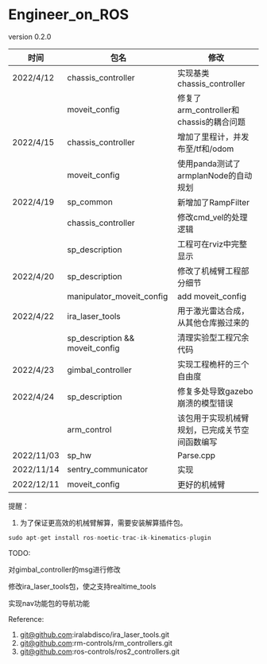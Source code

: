 # Engineer_on_ROS
version 0.2.0

| 时间       | 包名                            | 修改                                           |
| ---------- | ------------------------------- | ---------------------------------------------- |
| 2022/4/12  | chassis_controller              | 实现基类chassis_controller                     |
|            | moveit_config                   | 修复了arm_controller和chassis的耦合问题        |
| 2022/4/15  | chassis_controller              | 增加了里程计，并发布至/tf和/odom               |
|            | moveit_config                   | 使用panda测试了armplanNode的自动规划           |
| 2022/4/19  | sp_common                       | 新增加了RampFilter                             |
|            | chassis_controller              | 修改cmd_vel的处理逻辑                          |
|            | sp_description                  | 工程可在rviz中完整显示                         |
| 2022/4/20  | sp_description                  | 修改了机械臂工程部分细节                       |
|            | manipulator_moveit_config       | add moveit_config                              |
| 2022/4/22  | ira_laser_tools                 | 用于激光雷达合成，从其他仓库搬过来的           |
|            | sp_description && moveit_config | 清理实验型工程冗余代码                         |
| 2022/4/23  | gimbal_controller               | 实现工程桅杆的三个自由度                       |
| 2022/4/24  | sp_description                  | 修复多处导致gazebo崩溃的模型错误               |
|            | arm_control                     | 该包用于实现机械臂规划，已完成关节空间函数编写 |
| 2022/11/03 | sp_hw                           | Parse.cpp                                      |
| 2022/11/14 | sentry_communicator             | 实现                                           |
| 2022/12/11 | moveit_config                   | 更好的机械臂                                   |



提醒：

1.  为了保证更高效的机械臂解算，需要安装解算插件包。

   ```c++
   sudo apt-get install ros-noetic-trac-ik-kinematics-plugin
   ```

   


TODO:

对gimbal_controller的msg进行修改

修改ira_laser_tools包，使之支持realtime_tools

实现nav功能包的导航功能



Reference:
1. git@github.com:iralabdisco/ira_laser_tools.git
2. git@github.com:rm-controls/rm_controllers.git
3. git@github.com:ros-controls/ros2_controllers.git
